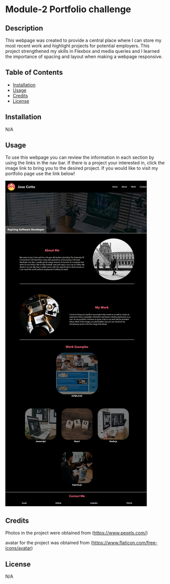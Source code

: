 # Module-2 Portfolio challenge

## Description

This webpage was created to provide a central place where I can store my most recent work and highlight projects for potential employers. This project strengthened my skills in Flexbox and media queries and I learned the importance of spacing and layout when making a webpage responsive. 

## Table of Contents 

- [Installation](#installation)
- [Usage](#usage)
- [Credits](#credits)
- [License](#license)

## Installation

N/A

## Usage

To use this webpage you can review the information in each section by using the links in the nav bar. If there is a project your interested in, click the image link to bring you to the desired project. If you would like to visit my portfolio page use the link below!

![screenshot of portfolio](./assets/images/Portfolio.png)

## Credits

Photos in the project were obtained from (https://www.pexels.com/)

avatar for the project was obtained from (https://www.flaticon.com/free-icons/avatar)

## License

N/A

